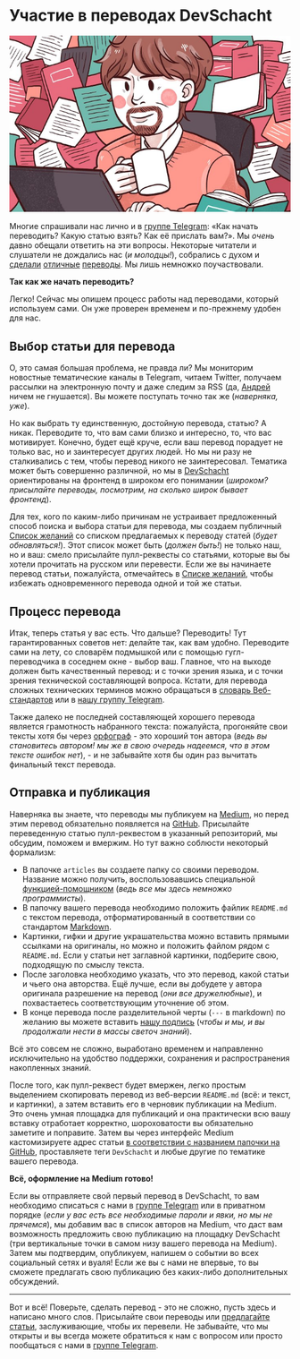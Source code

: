 # Участие в переводах DevSchacht

![](assets/_translator.jpg)

Многие спрашивали нас лично и в [группе Telegram](https://t.me/devSchacht): «Как начать переводить? Какую статью взять? Как её прислать вам?». Мы *очень* давно обещали ответить на эти вопросы. Некоторые читатели и слушатели не дождались нас (*и молодцы!*), собрались с духом и [сделали](https://medium.com/devschacht/пять-плагинов-vuex-f0ba8370b0d5?source=collection_home---6------2----------------) [отличные](https://medium.com/devschacht/lodash-не-только-для-манипуляции-списками-c78a5929a62c?source=collection_home---5------11----------------) [переводы](https://medium.com/devschacht/brandon-smith-reactive-uis-with-vanillajs-part-1-pure-functional-style-eab429612ba2). Мы лишь немножко поучаствовали.

**Так как же начать переводить?**

Легко! Сейчас мы опишем процесс работы над переводами, который используем сами. Он уже проверен временем и по-прежнему удобен для нас.

## Выбор статьи для перевода

О, это самая большая проблема, не правда ли? Мы мониторим новостные тематические каналы в Telegram, читаем Twitter, получаем рассылки на электронную почту и даже следим за RSS (да, [Андрей](https://twitter.com/amel_true) ничем не гнушается). Вы можете поступать точно так же (*наверняка, уже*).

Но как выбрать ту единственную, достойную перевода, статью? А никак. Переводите то, что вам сами близко и интересно, то, что вас мотивирует. Конечно, будет ещё круче, если ваш перевод порадует не только вас, но и заинтересует других людей. Но мы ни разу не сталкивались с тем, чтобы перевод никого не заинтересовал. Тематика может быть совершенно различной, но мы в [DevSchacht](https://medium.com/devschacht) ориентированы на фронтенд в широком его понимании (*широком? присылайте переводы, посмотрим, на сколько широк бывает фронтенд*).

Для тех, кого по каким-либо причинам не устраивает предложенный способ поиска и выбора статьи для перевода, мы создаем публичный [Список желаний](wish-list.md) со списком предлагаемых к переводу статей (*будет обновляться!*). Этот список может быть (*должен быть!*) не только наш, но и ваш: смело присылайте пулл-реквесты со статьями, которые вы бы хотели прочитать на русском или перевести. Если же вы начинаете перевод статьи, пожалуйста, отмечайтесь в [Списке желаний](wish-list.md), чтобы избежать одновременного перевода одной и той же статьи.

## Процесс перевода

Итак, теперь статья у вас есть. Что дальше? Переводить! Тут гарантированных советов нет: делайте так, как вам удобно. Переводите сами на лету, со словарём подмышкой или с помощью гугл-переводчика в соседнем окне - выбор ваш. Главное, что на выходе должен быть качественный перевод: и с точки зрения языка, и с точки зрения технической составляющей вопроса. Кстати, для перевода сложных технических терминов можно обращаться в [словарь Веб-стандартов](https://github.com/web-standards-ru/dictionary/blob/master/dictionary.md) или в [нашу группу Telegram](https://t.me/devSchacht).

Также далеко не последней составляющей хорошего перевода является грамотность набранного текста: пожалуйста, прогоняйте свои тексты хотя бы через [орфограф](https://www.artlebedev.ru/orfograf/) - это хороший тон автора (*ведь вы становитесь автором! мы же в свою очередь надеемся, что в этом тексте ошибок нет*), - и не забывайте хотя бы один раз вычитать финальный текст перевода.

## Отправка и публикация

Наверняка вы знаете, что переводы мы публикуем на [Medium](https://medium.com/devschacht), но перед этим перевод обязательно появляется на [GitHub](https://github.com/devSchacht/translations). Присылайте переведенную статью пулл-реквестом в указанный репозиторий, мы обсудим, поможем и вмержим. Но тут важно соблюсти некоторый формализм:

* В папочке `articles` вы создаете папку со своими переводом. Название можно получить, воспользовавшись специальной [функцией-помощником](assets) (*ведь все мы здесь немножко программисты*).
* В папочку вашего перевода необходимо положить файлик `README.md` с текстом перевода, отформатированный в соответствии со стандартом [Markdown](https://ru.wikipedia.org/wiki/Markdown).
* Картинки, гифки и другие украшательства можно вставить прямыми ссылками на оригиналы, но можно и положить файлом рядом с `README.md`. Если у статьи нет заглавной картинки, подберите свою, подходящую по смыслу текста.
* После заголовка необходимо указать, что это перевод, какой статьи и чьего она авторства. Ещё лучше, если вы добудете у автора оригинала разрешение на перевод (*они все дружелюбные*), и похвастаетесь соответствующим уточнение об этом.
* В конце перевода после разделительной черты (`---` в markdown) по желанию вы можете вставить [нашу подпись](assets) (*чтобы и мы, и вы продолжали нести в массы светоч знаний*).

Всё это совсем не сложно, выработано временем и направленно исключительно на удобство поддержки, сохранения и распространения накопленных знаний.

После того, как пулл-реквест будет вмержен, легко простым выделением скопировать перевод из веб-версии `README.md` (всё: и текст, и картинки), а затем вставить его в черновик публикации на Medium. Это очень умная площадка для публикаций и она практически всю вашу вставку отработает корректно, шороховатости вы обязательно заметите и поправите. Затем вы через интерфейс Medium кастомизируете адрес статьи [в соответствии с названием папочки на GitHub](assets), проставляете теги `DevSchacht` и любые другие по тематике вашего перевода.

**Всё, оформление на Medium готово!**

Если вы отправляете свой первый перевод в DevSchacht, то вам необходимо списаться с нами в [группе Telegram](https://t.me/devSchacht) или в приватном порядке (*если у вас есть все необходимые пароли и явки, но мы не прячемся*), мы добавим вас в список авторов на Medium, что даст вам возможность предложить свою публикацию на площадку DevSchacht (три вертикальные точки в самом низу вашего перевода на Medium). Затем мы подтвердим, опубликуем, напишем о событии во всех социальный сетях и вуаля! Если же вы с нами не впервые, то вы сможете предлагать свою публикацию без каких-либо дополнительных обсуждений.

---

Вот и всё! Поверьте, сделать перевод - это не сложно, пусть здесь и написано много слов. Присылайте свои переводы или [предлагайте статьи](wish-list.md), заслуживающие, чтобы их перевели. Не забывайте, что мы открыты и вы всегда можете обратиться к нам с вопросом или просто пообщаться с нами в [группе Telegram](https://t.me/devSchacht).
